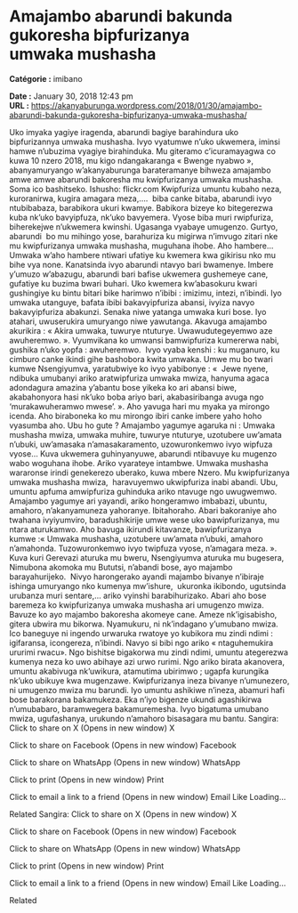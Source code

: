 # Amajambo abarundi bakunda gukoresha bipfurizanya umwaka mushasha

**Catégorie :** imibano

**Date :** January 30, 2018 12:43 pm  
**URL :** https://akanyaburunga.wordpress.com/2018/01/30/amajambo-abarundi-bakunda-gukoresha-bipfurizanya-umwaka-mushasha/

Uko imyaka yagiye iragenda, abarundi bagiye barahindura uko bipfurizannya umwaka mushasha. Ivyo vyatumwe n’uko ukwemera, iminsi hamwe n’ubuzima vyagiye birahinduka. Mu giteramo c’icuramayagwa co kuwa 10 nzero 2018, mu kigo ndangakaranga « Bwenge nyabwo », abanyamuryango w’akanyaburunga barateramanye bihweza amajambo amwe amwe abarundi bakoresha mu kwipfurizanya umwaka mushasha. Soma ico bashitseko.
Ishusho: flickr.com
Kwipfuriza umuntu kubaho neza, kuroranirwa, kugira amagara meza,….  biba canke bitaba, abarundi ivyo ntubibabaza, barabikora ukuri kwamye. Babikora bizeye ko bitegerezwa kuba nk’uko bavyipfuza, nk’uko bavyemera. Vyose biba muri rwipfuriza, biherekejwe n’ukwemera kwinshi. Ugasanga vyabaye umugenzo. Gurtyo, abarundi  bo mu mihingo yose, barahuriza ku migirwa n’imvugo zitari nke mu kwipfurizanya umwaka mushasha, muguhana ihobe.
Aho hambere…
Umwaka w’aho hambere ntiwari ufatiye ku kwemera kwa gikirisu nko mu bihe vya none. Kanatsinda ivyo abarundi ntavyo bari bwamenye. Imbere y’umuzo w’abazugu, abarundi bari bafise ukwemera gushemeye cane, gufatiye ku buzima bwari buhari. Uko kwemera kw’abasokuru kwari gushingiye ku bintu bitari bike harimwo n’ibibi : imizimu, intezi, n’ibindi. Iyo umwaka utanguye, bafata ibibi bakavyipfuriza abansi, ivyiza navyo bakavyipfuriza abakunzi.
Senaka niwe yatanga umwaka kuri bose. Iyo atahari, uwuserukira umuryango niwe yawutanga. Akavuga amajambo akurikira : « Akira umwaka, tuwurye ntuturye. Uwawudutegeyemwo aze awuheremwo. ». Vyumvikana ko umwansi bamwipfuriza kumererwa nabi, gushika n’uko yopfa : awuheremwo.  Ivyo vyaba kenshi : ku muganuro, ku cimburo canke ikindi gihe bashobora kwita umwaka.
Umwe mu bo twari kumwe Nsengiyumva, yaratubwiye ko ivyo yabibonye : «  Jewe nyene, ndibuka umubanyi ariko aratwipfuriza umwaka mwiza, hanyuma agaca adondagura amazina y’abantu bose yikeka ko ari abansi biwe, akabahonyora hasi nk’uko boba ariyo bari, akabasiribanga avuga ngo ‘murakawuheramwo mwese’. ». Aho yavuga hari mu myaka ya mirongo icenda. Aho biraboneka ko mu mirongo ibiri canke imbere yaho hoho vyasumba aho.
Ubu ho gute ?
Amajambo yagumye agaruka ni : Umwaka mushasha mwiza, umwaka muhire, tuwurye ntuturye, uzotubere uw’amata n’ubuki, uw’amasaka n’amasakaramento, uzowuronkemwo ivyo wipfuza vyose…
Kuva ukwemera guhinyanyuwe, abarundi ntibavuye ku mugenzo wabo woguhana ihobe. Ariko vyarateye intambwe. Umwaka mushasha wararonse irindi genekerezo uberako, kuwa mbere Nzero. Mu kwipfurizanya umwaka mushasha mwiza,  haravuyemwo ukwipfuriza inabi abandi. Ubu, umuntu apfuma amwipfuriza guhinduka ariko ntavuge ngo uwugwemwo. Amajambo yagumye ari yayandi, ariko hongeramwo imbabazi, ubuntu, amahoro, n’akanyamuneza yahoranye. Ibitahoraho.
Abari bakoraniye aho twahana ivyiyumviro, baradushikirije umwe wese uko bawipfurizanya, mu ntara aturukamwo. Aho bavuga ikirundi kitavanze, bawipfurizanya kumwe :« Umwaka mushasha, uzotubere uw’amata n’ubuki, amahoro n’amahonda. Tuzowuronkemwo ivyo twipfuza vyose, n’amagara meza. ». Kuva kuri Gerevazi aturuka mu bweru, Nsengiyumva aturuka mu bugesera, Nimubona akomoka mu Bututsi, n’abandi bose, ayo majambo barayahurijeko.  Nivyo harongerako ayandi majambo bivanye n’ibiraje ishinga umuryango nko kumenya mw’ishure,  ukuronka ikibondo, ugutsinda urubanza muri sentare,… ariko vyinshi barabihurizako.
Abari aho bose baremeza ko kwipfurizanya umwaka mushasha ari umugenzo mwiza. Bavuze ko ayo majambo bakoresha akomeye cane. Ameze nk’igisabisho, gitera ubwira mu bikorwa. Nyamukuru, ni nk’indagano y’umubano mwiza.
Ico baneguye ni ingendo urwaruka rwatoye yo kubikora mu zindi ndimi : igifaransa, icongereza, n’ibindi. Navyo si bibi ngo ariko « ntaguhemukira ururimi rwacu». Ngo bishitse bigakorwa mu zindi ndimi, umuntu ategerezwa kumenya neza ko uwo abihaye azi urwo rurimi. Ngo ariko birata akanovera, umuntu akabivuga nk’uwikura, atamutima ubirimwo ; ugapfa kurungika nk’uko ubikuye kwa mugenzawe.
Kwipfurizanya ineza bivanye n’umunezero, ni umugenzo mwiza mu barundi. Iyo umuntu ashikiwe n’ineza, abamuri hafi bose barakorana bakamukeza. Eka n’iyo bigenze ukundi agashikirwa n’umubabaro, baramwegera bakamuremesha. Ivyo bigatuma umubano mwiza, ugufashanya, urukundo n’amahoro bisasagara mu bantu.
Sangira:
Click to share on X (Opens in new window)
X

Click to share on Facebook (Opens in new window)
Facebook

Click to share on WhatsApp (Opens in new window)
WhatsApp

Click to print (Opens in new window)
Print

Click to email a link to a friend (Opens in new window)
Email
Like Loading...

Related
Sangira:
Click to share on X (Opens in new window)
X

Click to share on Facebook (Opens in new window)
Facebook

Click to share on WhatsApp (Opens in new window)
WhatsApp

Click to print (Opens in new window)
Print

Click to email a link to a friend (Opens in new window)
Email
Like Loading...

Related
